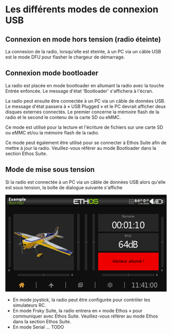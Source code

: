 # Les différents modes de connexion USB

## Connexion en mode hors tension (radio éteinte)

La connexion de la radio, lorsqu'elle est éteinte, à un PC via un câble USB est le mode DFU pour flasher le chargeur de démarrage.

## Connexion mode bootloader

La radio est placée en mode bootloader en allumant la radio avec la touche Entrée enfoncée. Le message d'état 'Bootloader' s'affichera à l'écran.

La radio peut ensuite être connectée à un PC via un câble de données USB. Le message d'état passera à « USB Plugged » et le PC devrait afficher deux disques externes connectés. Le premier concerne la mémoire flash de la radio et le second le contenu de la carte SD ou eMMC.

Ce mode est utilisé pour la lecture et l'écriture de fichiers sur une carte SD ou eMMC et/ou la mémoire flash de la radio.

Ce mode peut également être utilisé pour se connecter à Ethos Suite afin de mettre à jour la radio. Veuillez-vous référer au mode Bootloader dans la section Ethos Suite.

## Mode de mise sous tension

Si la radio est connectée à un PC via un câble de données USB alors qu'elle est sous tension, la boîte de dialogue suivante s'affiche

![Options de connection USB](.gitbook/assets/mainview.png)

* En mode joystick, la radio peut être configurée pour contrôler les simulateurs RC.
* En mode Frsky Suite, la radio entrera en « mode Ethos » pour communiquer avec Ethos Suite. Veuillez-vous référer au mode Ethos dans la section Ethos Suite.
* En mode Serial ... TODO
